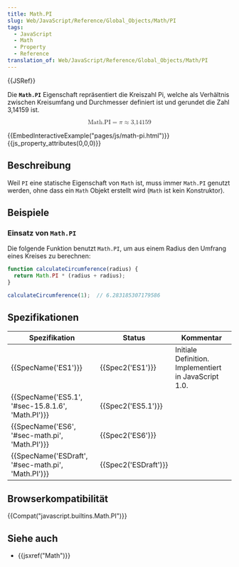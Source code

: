 ```yaml
---
title: Math.PI
slug: Web/JavaScript/Reference/Global_Objects/Math/PI
tags:
  - JavaScript
  - Math
  - Property
  - Reference
translation_of: Web/JavaScript/Reference/Global_Objects/Math/PI
---
```

{{JSRef}}

Die **`Math.PI`** Eigenschaft repräsentiert die Kreiszahl Pi, welche als Verhältnis zwischen Kreisumfang und Durchmesser definiert ist und gerundet die Zahl 3,14159 ist.

<math display="block"><semantics><mrow><mstyle mathvariant="monospace"><mi>Math.PI</mi></mstyle><mo>=</mo><mi>π</mi><mo>≈</mo><mn>3,14159</mn></mrow><annotation encoding="TeX">\mathtt{\mi{Math.PI}} = \pi \approx 3,14159</annotation></semantics></math>

{{EmbedInteractiveExample("pages/js/math-pi.html")}}{{js_property_attributes(0,0,0)}}

## Beschreibung

Weil `PI` eine statische Eigenschaft von `Math` ist, muss immer `Math.PI` genutzt werden, ohne dass ein `Math` Objekt erstellt wird (`Math` ist kein Konstruktor).

## Beispiele

### Einsatz von `Math.PI`

Die folgende Funktion benutzt `Math.PI`, um aus einem Radius den Umfrang eines Kreises zu berechnen:

```js
function calculateCircumference(radius) {
  return Math.PI * (radius + radius);
}

calculateCircumference(1);  // 6.283185307179586
```

## Spezifikationen

| Spezifikation                                                        | Status                       | Kommentar                                             |
| -------------------------------------------------------------------- | ---------------------------- | ----------------------------------------------------- |
| {{SpecName('ES1')}}                                             | {{Spec2('ES1')}}         | Initiale Definition. Implementiert in JavaScript 1.0. |
| {{SpecName('ES5.1', '#sec-15.8.1.6', 'Math.PI')}}     | {{Spec2('ES5.1')}}     |                                                       |
| {{SpecName('ES6', '#sec-math.pi', 'Math.PI')}}         | {{Spec2('ES6')}}         |                                                       |
| {{SpecName('ESDraft', '#sec-math.pi', 'Math.PI')}} | {{Spec2('ESDraft')}} |                                                       |

## Browserkompatibilität

{{Compat("javascript.builtins.Math.PI")}}

## Siehe auch

- {{jsxref("Math")}}
